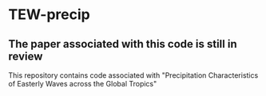 # TEW-precip

## The paper associated with this code is still in review

This repository contains code associated with "Precipitation Characteristics of Easterly Waves across the Global Tropics"
